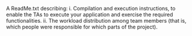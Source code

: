 A ReadMe.txt describing:
i. Compilation and execution instructions, to enable the TAs to execute your application and
exercise the required functionalities.
ii. The workload distribution among team members (that is, which people were responsible for
which parts of the project).
